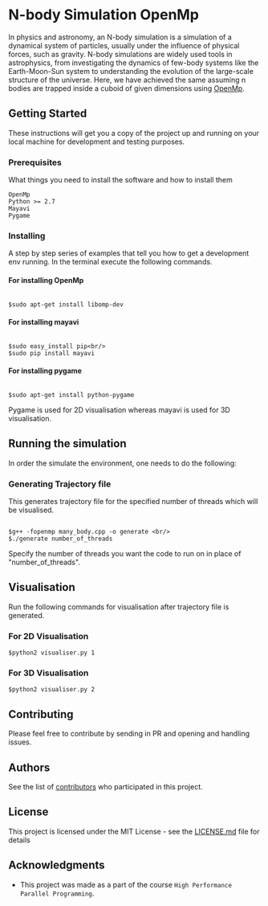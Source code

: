 # N-body Simulation OpenMp

In physics and astronomy, an N-body simulation is a simulation of a dynamical system of particles, usually under the influence of physical forces, such as gravity. N-body simulations are widely used tools in astrophysics, from investigating the dynamics of few-body systems like the Earth-Moon-Sun system to understanding the evolution of the large-scale structure of the universe.
Here, we have achieved the same assuming n bodies are trapped inside a cuboid of given dimensions using [OpenMp](https://www.openmp.org/).

## Getting Started

These instructions will get you a copy of the project up and running on your local machine for development and testing purposes.

### Prerequisites

What things you need to install the software and how to install them

```
OpenMp
Python >= 2.7
Mayavi
Pygame
```

### Installing

A step by step series of examples that tell you how to get a development env running.
In the terminal execute the following commands.

#### For installing OpenMp

```

$sudo apt-get install libomp-dev

```
#### For installing mayavi
```

$sudo easy_install pip<br/>
$sudo pip install mayavi

```
#### For installing pygame
```

$sudo apt-get install python-pygame

```
Pygame is used for 2D visualisation whereas mayavi is used for 3D visualisation.

## Running the simulation

In order the simulate the environment, one needs to do the following:

### Generating Trajectory file

This generates trajectory file for the specified number of threads which will be visualised.

```

$g++ -fopenmp many_body.cpp -o generate <br/>
$./generate number_of_threads

```
Specify the number of threads you want the code to run on in place of "number_of_threads".


## Visualisation
 
 Run the following commands for visualisation after trajectory file is generated.
 
### For 2D Visualisation

```
$python2 visualiser.py 1
```

### For 3D Visualisation

```
$python2 visualiser.py 2
```


## Contributing

Please feel free to contribute by sending in PR and opening and handling issues.  

## Authors

See the list of [contributors](https://github.com/Aryan-jaiswal/many_body_openmp/contributors) who participated in this project.

## License

This project is licensed under the MIT License - see the [LICENSE.md](LICENSE.md) file for details

## Acknowledgments

* This project was made as a part of the course ``High Performance Parallel Programming``.


